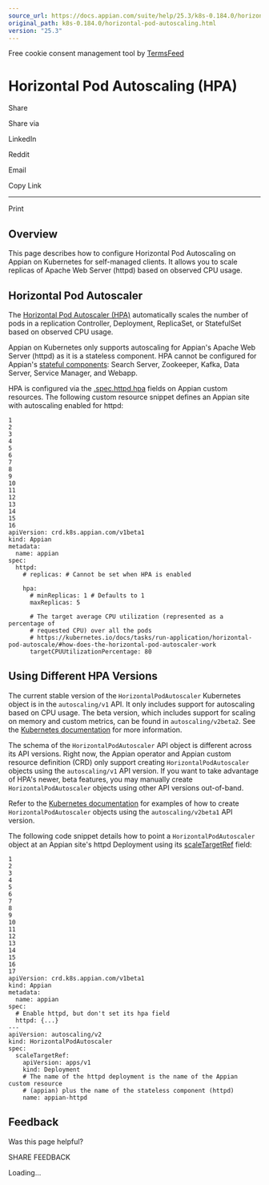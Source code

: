 ```yaml
---
source_url: https://docs.appian.com/suite/help/25.3/k8s-0.184.0/horizontal-pod-autoscaling.html
original_path: k8s-0.184.0/horizontal-pod-autoscaling.html
version: "25.3"
---
```


Free cookie consent management tool by [TermsFeed](https://www.termsfeed.com/)

# Horizontal Pod Autoscaling (HPA)

Share

Share via

LinkedIn

Reddit

Email

Copy Link

* * *

Print

## Overview

This page describes how to configure Horizontal Pod Autoscaling on Appian on Kubernetes for self-managed clients. It allows you to scale replicas of Apache Web Server (httpd) based on observed CPU usage.

## Horizontal Pod Autoscaler

The [Horizontal Pod Autoscaler (HPA)](https://kubernetes.io/docs/tasks/run-application/horizontal-pod-autoscale/) automatically scales the number of pods in a replication Controller, Deployment, ReplicaSet, or StatefulSet based on observed CPU usage.

Appian on Kubernetes only supports autoscaling for Appian's Apache Web Server (httpd) as it is a stateless component. HPA cannot be configured for Appian's [stateful components](crds.html#v1beta1statefulcomponent): Search Server, Zookeeper, Kafka, Data Server, Service Manager, and Webapp.

HPA is configured via the [.spec.httpd.hpa](crds.html#v1beta1horizontalpodautoscalerconfig) fields on Appian custom resources. The following custom resource snippet defines an Appian site with autoscaling enabled for httpd:

```
1
2
3
4
5
6
7
8
9
10
11
12
13
14
15
16
apiVersion: crd.k8s.appian.com/v1beta1
kind: Appian
metadata:
  name: appian
spec:
  httpd:
    # replicas: # Cannot be set when HPA is enabled

    hpa:
      # minReplicas: 1 # Defaults to 1
      maxReplicas: 5

      # The target average CPU utilization (represented as a percentage of
      # requested CPU) over all the pods
      # https://kubernetes.io/docs/tasks/run-application/horizontal-pod-autoscale/#how-does-the-horizontal-pod-autoscaler-work
      targetCPUUtilizationPercentage: 80
```

## Using Different HPA Versions

The current stable version of the `HorizontalPodAutoscaler` Kubernetes object is in the `autoscaling/v1` API. It only includes support for autoscaling based on CPU usage. The beta version, which includes support for scaling on memory and custom metrics, can be found in `autoscaling/v2beta2`. See the [Kubernetes documentation](https://kubernetes.io/docs/tasks/run-application/horizontal-pod-autoscale/#api-object) for more information.

The schema of the `HorizontalPodAutoscaler` API object is different across its API versions. Right now, the Appian operator and Appian custom resource definition (CRD) only support creating `HorizontalPodAutoscaler` objects using the `autoscaling/v1` API version. If you want to take advantage of HPA's newer, beta features, you may manually create `HorizontalPodAutoscaler` objects using other API versions out-of-band.

Refer to the [Kubernetes documentation](https://kubernetes.io/docs/tasks/run-application/horizontal-pod-autoscale-walkthrough/#autoscaling-on-multiple-metrics-and-custom-metrics) for examples of how to create `HorizontalPodAutoscaler` objects using the `autoscaling/v2beta1` API version.

The following code snippet details how to point a `HorizontalPodAutoscaler` object at an Appian site's httpd Deployment using its [scaleTargetRef](https://kubernetes.io/docs/reference/generated/kubernetes-api/v1.33/#horizontalpodautoscalerspec-v2-autoscaling) field:

```
1
2
3
4
5
6
7
8
9
10
11
12
13
14
15
16
17
apiVersion: crd.k8s.appian.com/v1beta1
kind: Appian
metadata:
  name: appian
spec:
  # Enable httpd, but don't set its hpa field
  httpd: {...}
---
apiVersion: autoscaling/v2
kind: HorizontalPodAutoscaler
spec:
  scaleTargetRef:
    apiVersion: apps/v1
    kind: Deployment
    # The name of the httpd deployment is the name of the Appian custom resource
    # (appian) plus the name of the stateless component (httpd)
    name: appian-httpd
```

## Feedback

Was this page helpful?

SHARE FEEDBACK

Loading...